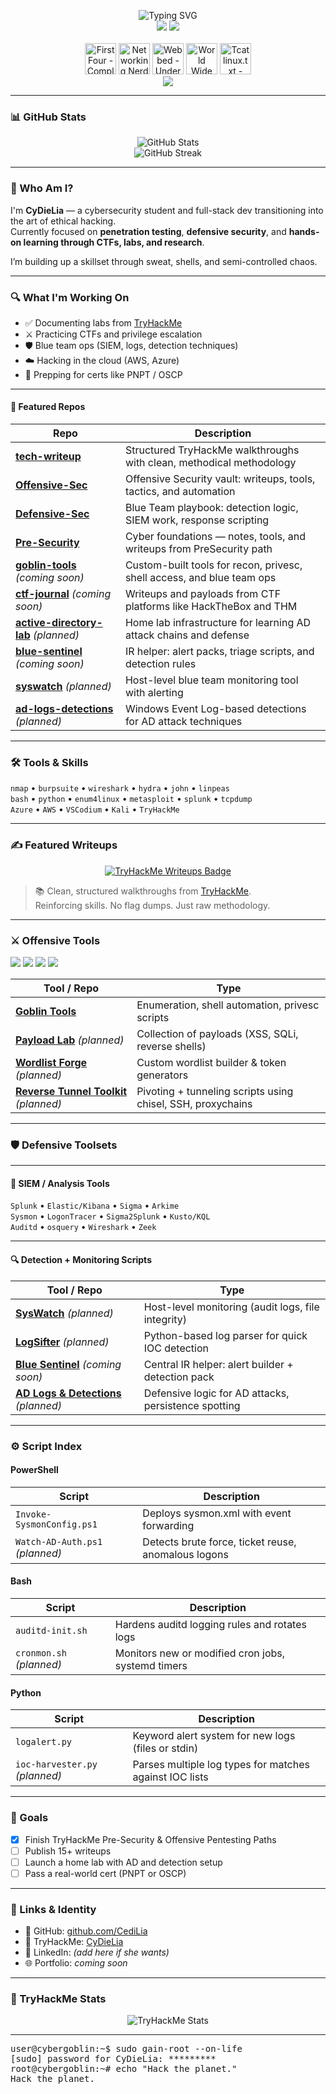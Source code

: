 <p align="center">
  <img src="https://readme-typing-svg.demolab.com?font=Fira+Code&pause=1000&color=00FF00&width=435&lines=Cybersecurity+Goblin+in+Training;CTFs+%7C+TryHackMe+%7C+Blue+Team;Learning+1+exploit+at+a+time+%F0%9F%A4%AB" alt="Typing SVG" />
  <br />
  <img src="https://img.shields.io/badge/Goblin_Mode-Engaged-%23FF00FF?style=for-the-badge&logo=gnome&logoColor=white" />
  <img src="https://img.shields.io/badge/TryHackMe-CyDieLia-red?style=for-the-badge&logo=tryhackme&logoColor=white" />
  <br /><br />
  <!-- Placeholder SVG badge strip -->
  <img src="https://assets.tryhackme.com/img/badges/firstfour.svg" width="50" title="First Four - Completing four rooms in your first week of joining!" />
  <img src="https://assets.tryhackme.com/img/badges/networkfundamentals.svg" width="50" title="Networking Nerd - Completing the 'Network Fundamentals' module" />
  <img src="https://assets.tryhackme.com/img/badges/webbed.svg" width="50" title="Webbed - Understands how the world wide web works" />
  <img src="https://assets.tryhackme.com/img/badges/howthewebworks.svg" width="50" title="World Wide Web - Completing the 'How The Web Works' module" />
  <img src="https://assets.tryhackme.com/img/badges/linux.svg" width="50" title="Tcat linux.txt - Being competent in Linux" />
  <br>
  <img src="https://tryhackme-badges.s3.amazonaws.com/CediLia.png?update=1" style='border:none;' />
  <br / >



---

### 📊 GitHub Stats

<p align="center">
  <img src="https://github-readme-stats.vercel.app/api?username=CediLia&show_icons=true&theme=radical&hide=stars&count_private=true" alt="GitHub Stats" />
  <br />
  <img src="https://github-readme-streak-stats.herokuapp.com/?user=CediLia&theme=radical" alt="GitHub Streak" />
</p>

---

### 🧠 Who Am I?

I'm **CyDieLia** — a cybersecurity student and full-stack dev transitioning into the art of ethical hacking.  
Currently focused on **penetration testing**, **defensive security**, and **hands-on learning through CTFs, labs, and research**.

I’m building up a skillset through sweat, shells, and semi-controlled chaos.

---

### 🔍 What I'm Working On

- ✅ Documenting labs from [TryHackMe](https://tryhackme.com/p/CyDieLia)
- ⚔️ Practicing CTFs and privilege escalation
- 🛡️ Blue team ops (SIEM, logs, detection techniques)
- ☁️ Hacking in the cloud (AWS, Azure)
- 🧠 Prepping for certs like PNPT / OSCP

---

#### 🧪 Featured Repos

| Repo | Description |
|------|-------------|
| [**tech-writeup**](https://github.com/CediLia/tech-writeup) | Structured TryHackMe walkthroughs with clean, methodical methodology |
| [**Offensive-Sec**](https://github.com/CediLia/Offensive-Sec) | Offensive Security vault: writeups, tools, tactics, and automation |
| [**Defensive-Sec**](https://github.com/CediLia/Defensive-Sec) | Blue Team playbook: detection logic, SIEM work, response scripting |
| [**Pre-Security**](https://github.com/CediLia/Pre-Security) | Cyber foundations — notes, tools, and writeups from PreSecurity path |
| [**goblin-tools**](https://github.com/CediLia/goblin-tools) *(coming soon)* | Custom-built tools for recon, privesc, shell access, and blue team ops |
| [**ctf-journal**](https://github.com/CediLia/ctf-journal) *(coming soon)* | Writeups and payloads from CTF platforms like HackTheBox and THM |
| [**active-directory-lab**](https://github.com/CediLia/ad-lab) *(planned)* | Home lab infrastructure for learning AD attack chains and defense |
| [**blue-sentinel**](https://github.com/CediLia/blue-sentinel) *(coming soon)* | IR helper: alert packs, triage scripts, and detection rules |
| [**syswatch**](https://github.com/CediLia/syswatch) *(planned)* | Host-level blue team monitoring tool with alerting |
| [**ad-logs-detections**](https://github.com/CediLia/ad-logs-detections) *(planned)* | Windows Event Log-based detections for AD attack techniques |


---

### 🛠️ Tools & Skills

`nmap` • `burpsuite` • `wireshark` • `hydra` • `john` • `linpeas`  
`bash` • `python` • `enum4linux` • `metasploit` • `splunk` • `tcpdump`  
`Azure` • `AWS` • `VSCodium` • `Kali` • `TryHackMe`

---

### ✍️ Featured Writeups

<p align="center">
  <a href="https://github.com/CediLia/tech-writeup">
    <img src="https://img.shields.io/badge/THM%20Writeups-Explore%20Now-%2300ffcc?style=for-the-badge&logo=markdown&logoColor=black" alt="TryHackMe Writeups Badge" />
  </a>
</p>

> 📚 Clean, structured walkthroughs from [TryHackMe](https://tryhackme.com/p/CediLia).  
> Reinforcing skills. No flag dumps. Just raw methodology.

---

### ⚔️ Offensive Tools  
<p align="left">
  <img src="https://img.shields.io/badge/Type-Enumeration-informational?style=flat-square" />
  <img src="https://img.shields.io/badge/Type-Exploitation-critical?style=flat-square" />
  <img src="https://img.shields.io/badge/Type-PrivEsc-blue?style=flat-square" />
  <img src="https://img.shields.io/badge/Type-Pivoting-yellow?style=flat-square" />
</p>

| Tool / Repo | Type |
|-------------|------|
| [**Goblin Tools**](https://github.com/CediLia/goblin-tools) | Enumeration, shell automation, privesc scripts |
| [**Payload Lab**](https://github.com/CediLia/payload-lab) *(planned)* | Collection of payloads (XSS, SQLi, reverse shells) |
| [**Wordlist Forge**](https://github.com/CediLia/wordlist-forge) *(planned)* | Custom wordlist builder & token generators |
| [**Reverse Tunnel Toolkit**](https://github.com/CediLia/reverse-tunnel-toolkit) *(planned)* | Pivoting + tunneling scripts using chisel, SSH, proxychains |

---

### 🛡️ Defensive Toolsets

---

#### 🧠 SIEM / Analysis Tools

`Splunk` • `Elastic/Kibana` • `Sigma` • `Arkime`  
`Sysmon` • `LogonTracer` • `Sigma2Splunk` • `Kusto/KQL`  
`Auditd` • `osquery` • `Wireshark` • `Zeek`

---

#### 🔍 Detection + Monitoring Scripts

| Tool / Repo | Type |
|-------------|------|
| [**SysWatch**](https://github.com/CediLia/syswatch) *(planned)* | Host-level monitoring (audit logs, file integrity) |
| [**LogSifter**](https://github.com/CediLia/logsifter) *(planned)* | Python-based log parser for quick IOC detection |
| [**Blue Sentinel**](https://github.com/CediLia/blue-sentinel) *(coming soon)* | Central IR helper: alert builder + detection pack |
| [**AD Logs & Detections**](https://github.com/CediLia/ad-logs-detections) *(planned)* | Defensive logic for AD attacks, persistence spotting |

---

### ⚙️ Script Index

#### PowerShell

| Script | Description |
|--------|-------------|
| `Invoke-SysmonConfig.ps1` | Deploys sysmon.xml with event forwarding |
| `Watch-AD-Auth.ps1` *(planned)* | Detects brute force, ticket reuse, anomalous logons |

#### Bash

| Script | Description |
|--------|-------------|
| `auditd-init.sh` | Hardens auditd logging rules and rotates logs |
| `cronmon.sh` *(planned)* | Monitors new or modified cron jobs, systemd timers |

#### Python

| Script | Description |
|--------|-------------|
| `logalert.py` | Keyword alert system for new logs (files or stdin) |
| `ioc-harvester.py` *(planned)* | Parses multiple log types for matches against IOC lists |

---

### 🎯 Goals

- [x] Finish TryHackMe Pre-Security & Offensive Pentesting Paths  
- [ ] Publish 15+ writeups  
- [ ] Launch a home lab with AD and detection setup  
- [ ] Pass a real-world cert (PNPT or OSCP)

---

### 🧬 Links & Identity

- 🔐 GitHub: [github.com/CediLia](https://github.com/CediLia)  
- 🧠 TryHackMe: [CyDieLia](https://tryhackme.com/p/CyDieLia)  
- 💼 LinkedIn: _(add here if she wants)_  
- 🌐 Portfolio: _coming soon_  

---

### 🧠 TryHackMe Stats

<p align="center">
  <img src="https://tryhackme-badges.vercel.app/api/CyDieLia" alt="TryHackMe Stats" />
</p>

---

<pre>
user@cybergoblin:~$ sudo gain-root --on-life
[sudo] password for CyDieLia: *********
root@cybergoblin:~# echo "Hack the planet."
Hack the planet.
</pre>
